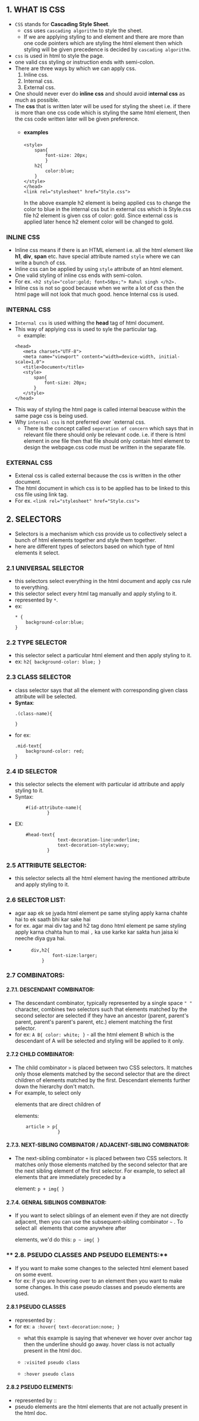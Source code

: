 ## **1. WHAT IS CSS**
- `CSS` stands for **Cascading Style Sheet**.
    - css uses `cascading algorithm` to style the sheet.
    - If we are applying styling to and element and there are more than one code pointers which are styling the html element then which styling will be given precedence is decided by `cascading algorithm`.
- `css` is used in html to style the page.
- one valid css styling or instruction ends with semi-colon.
- There are three ways by which we can apply css.
    1. Inline css.
    2. Internal css.
    3. External css.
- One should never ever do **inline css** and should avoid i**nternal css** as much as possible.
- The **css** that is written later will be used for styling the sheet i.e. if there is more than one css code which is styling the same html element, then the css code written later will be given preference.
    - #### **examples**
        ```
        <style>
            span{
                font-size: 20px;
                }
            h2{
                color:blue;
            }
        </style>
        </head>
        <link rel="stylesheet" href="Style.css">
        ```
        In the above example h2 element is being applied css to change the color to blue in the internal css but in external css which is Style.css file h2 element is given css of color: gold. Since external css is applied later hence h2 element color will be changed to gold.
### **INLINE CSS**
- Inline css means if there is an HTML element i.e. all the html element like **h1**, **div**, **span** etc. have special attribute named `style` where we can write a bunch of css.
- Inline css can be applied by using `style` attribute of an html element.
- One valid styling of inline css ends with semi-colon.
-  For ex.  ``<h2 style="color:gold; font=50px;"> Rahul singh </h2>.``
- Inline css is not so good because when we write a lot of css then the html page will not look that much good. hence Internal css is used.
### **INTERNAL CSS**
- `Internal css` is used withing the **head** tag of html document.
- This way of applying css is used to syle the particular tag.
    - example:
     ```
     <head>
        <meta charset="UTF-8">
        <meta name="viewport" content="width=device-width, initial-scale=1.0">
        <title>Document</title>
        <style>
            span{
                font-size: 20px;
            }
        </style>
    </head>
- This way of styling the html page is called internal beacuse within the same page css is being used.
- Why `internal css` is not preferred over `external css.
    - There is the concept called `seperation of concern` which says that in relevant file there should only be relevant code.  i.e. if there is html element in one file then that file should only contain html element to design the webpage.css code must be written in the separate file.
### **EXTERNAL CSS**
- Extenal css is called external because the css is written in the other document.
- The html document in which css is to be applied has to be linked to this css file using link tag.
- For ex. ``<link rel="stylesheet" href="Style.css">``
## **2. SELECTORS**
- Selectors is a mechanism which css provide us to collectively select a bunch of html elements together and style them together.
- here are different types of selectors based on which type of html elements it select.
### **2.1 UNIVERSAL SELECTOR**
- this selectors select everything in the html document and apply css rule to everything.
- this selector select every html tag manually and apply styling to it.
- represented by `*`.
- ex: 
    ```
    * {
        background-color:blue;
    }
    ```
### **2.2 TYPE SELECTOR**
- this selector select a particular html element and then apply styling to it.
- ex:
        ```
        h2{
            background-color: blue;
        }
        ```
### **2.3 CLASS SELECTOR**
- class selector says that all the element with corresponding given class attribute will be selected.
- **Syntax**: 
    ```
    .(class-name){

    }
    ```
- for ex: 
    ``` 
    .mid-text{
        background-color: red;
    }
    ```
### **2.4 ID SELECTOR**
- this selector selects the element with particular id attribute and apply styling to it.
- Syntax:
    ```              
        #(id-attribute-name){
                }
    ```
- EX: 
    ```
        #head-text{
                    text-decoration-line:underline;
                    text-decoration-style:wavy;
                }
     ```


### **2.5 ATTRIBUTE SELECTOR:**
-  this selector selects all the html element having the mentioned attribute and apply styling to it.
        
### **2.6 SELECTOR LIST:**
- agar aap ek se jyada html element pe same styling apply karna chahte hai to ek saath bhi kar sake hai
- for ex. agar mai div tag and h2 tag dono html element pe same styling apply karna chahta hun to mai `,` ka use karke kar sakta hun jaisa ki neeche diya gya hai.
- ```
        div,h2{
                font-size:larger;
            }
    ```
### **2.7 COMBINATORS:**
#### **2.7.1. DESCENDANT COMBINATOR:**
-  The descendant combinator, typically represented by a single space `" "` character, combines two selectors 
such that elements matched by the second selector are selected if they have an ancestor (parent, parent's parent, parent's parent's parent, etc.) element matching the first selector.
- for ex:
        ```
            A B{
                 color: white;
                }
        ```
            - all the html element B which is the descendant of A will be selected and styling will be applied to it only.

#### **2.7.2 CHILD COMBINATOR:**                
- The child combinator `>` is placed between two CSS selectors. It matches only those elements matched by the second selector that are the direct children of elements matched by the first. Descendant elements further down the hierarchy don't match.
- For example, to select only <p> elements that are direct children of <article> elements:
    ```
        article > p{
                    }
    ```
                
#### **2.7.3. NEXT-SIBLING COMBINATOR / ADJACENT-SIBLING COMBINATOR:**
- The next-sibling combinator  `+` is placed between two CSS selectors. It matches only those elements matched by the second selector that are the next sibling element of the first selector. For example, to select all <img> elements that are immediately preceded by a <p> element:
                    ```
                        p + img{
                        }
                    ```
                
#### **2.7.4. GENRAL SIBLINGS COMBINATOR:**
- If you want to select siblings of an element even if they are not directly adjacent, then you can use the subsequent-sibling combinator `~` . To select all <img> elements that come anywhere after <p> elements, we'd do this:
        ```
            p ~ img{
                 }
        ```                
### ** 2.8. PSEUDO CLASSES AND PSEUDO ELEMENTS:**
- If you want to make some changes to the selected html element based on some event.
- for ex: if you are hovering over to an element then you want to make some changes. In this case pseudo classes and pseudo elements are used.
#### **2.8.1 PSEUDO CLASSES**
- represented by : 
- for ex:
        ```
            a :hover{
                text-decoration:none;
                }
        ```
    - what this example is saying that whenever we hover over anchor tag then the underline should go away.
                       hover class is not actually present in the html doc.

    - `:visited pseudo class`
    - `:hover pseudo class`
            
#### **2.8.2 PSEUDO ELEMENTS:**
- represented by ::
- pseudo elements are the html elements that are not actually present in the html doc.
            